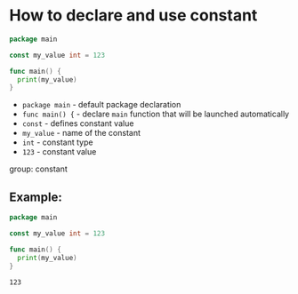 # How to declare and use constant

```go
package main

const my_value int = 123 

func main() {
  print(my_value)
}
```

- `package main` - default package declaration
- `func main() {` - declare `main` function that will be launched automatically
- `const` - defines constant value
- `my_value` - name of the constant
- `int` - constant type
- `123` - constant value

group: constant

## Example: 
```go
package main

const my_value int = 123 

func main() {
  print(my_value)
}
```
```
123
```

